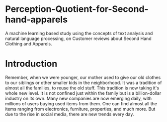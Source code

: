 # Perception-Quotient-for-Second-hand-apparels
A machine learning based study using the concepts of text analysis and natural language processing, on Customer reviews about Second Hand Clothing and Apparels.

# Introduction
Remember, when we were younger, our mother used to give our old clothes to our siblings or other smaller kids in the neighborhood. It was a tradition of almost all the families, to reuse the old stuff. This tradition is now taking it's whole new level. It is not confined just within the family but is a billion-dollar industry on its own. Many new companies are now emerging daily, with millions of users buying used items from them. One can find almost all the items ranging from electronics, furniture, properties, and much more. But due to the rise in social media, there are new trends every day. 
